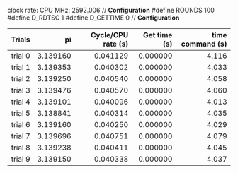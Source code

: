 clock rate:
CPU MHz:             2592.006
// **Configuration**
#define ROUNDS 100
#define D_RDTSC 1
#define D_GETTIME 0
// **Configuration**

| Trials | pi | Cycle/CPU rate (s) | Get time (s) | time command (s) |
|-:|-:|-:|-:|-:|
| trial 0 |  3.139160 | 0.041129 | 0.000000 | 4.116 |
| trial 1 |  3.139353 | 0.040302 | 0.000000 | 4.033 |
| trial 2 |  3.139250 | 0.040540 | 0.000000 | 4.058 |
| trial 3 |  3.139476 | 0.040570 | 0.000000 | 4.060 |
| trial 4 |  3.139101 | 0.040096 | 0.000000 | 4.013 |
| trial 5 |  3.138841 | 0.040314 | 0.000000 | 4.035 |
| trial 6 |  3.139160 | 0.040250 | 0.000000 | 4.029 |
| trial 7 |  3.139696 | 0.040751 | 0.000000 | 4.079 |
| trial 8 |  3.139238 | 0.040411 | 0.000000 | 4.045 |
| trial 9 |  3.139150 | 0.040338 | 0.000000 | 4.037 |
